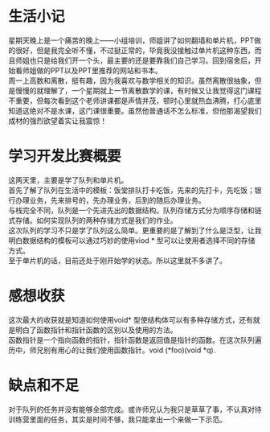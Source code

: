 # 生活小记
星期天晚上是一个痛苦的晚上——小组培训，师姐讲了如何翻墙和单片机，PPT做的很好，但是我完全听不懂，不过挺正常的，毕竟我没接触过单片机这种东西，而且师姐也只是给我们开一个头，最主要的还是要靠我们自己学习。回到宿舍后，开始看师姐做的PPT以及PPT里推荐的网站和书本。<br />
周一上高数和离散，挺有趣，因为我喜欢与数学相关的知识。虽然离散很抽象，但是慢慢的就理解了，一个星期就上一节离散数学的课，有时候又让我觉得这门课程不重要，但每次看到这个老师讲课都是声情并茂，顿时心里就热血沸腾，打心底里知道这绝对不是水课，这门课很重要。虽然他普通话不怎么标准，但他那渴望我们成材的强烈欲望着实让我震惊！
# 学习开发比赛概要
这两天里，主要是学了队列和单片机。<br />
首先了解了队列在生活中的模板：饭堂排队打卡吃饭，先来的先打卡，先吃饭；银行办理业务，先来排号的，先办理业务，后到的随后办理业务。
<br />与栈完全不同，队列是一个先进先出的数据结构。队列存储方式分为顺序存储和链式存储。如何实现队列的两种存储方式是我们的作业。<br />
这次队列的学习不只是学了队列这么简单。更重要的是了解到了什么是泛型，让我明白数据结构的模板可以通过巧妙的使用viod * 型可以让使用者选择不同的存储方式。<br />
至于单片机的话，目前还处于刚开始学的状态。所以这里就不多讲了。
# 感想收获
这次最大的收获就是知道如何使用void* 型使结构体可以有多种存储方式，还有就是明白了函数指针和指针函数的区别以及使用的方法。<br />
函数指针是一个指向函数的指针，指针函数是返回值是指针的函数。在这次队列遍历中，师兄别有用心的让我们使用函数指针。void (*foo)(void *q).
# 缺点和不足
对于队列的任务并没有能够全部完成。或许师兄认为我只是草草了事，不认真对待训练营里面的任务，其实是时间不够，我只能拿出一个来做一下示范。
